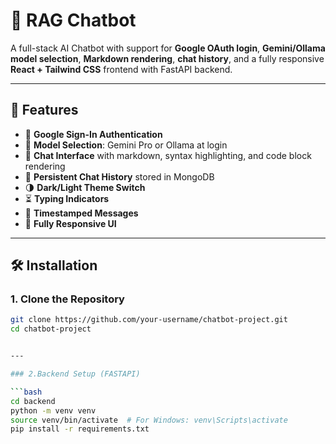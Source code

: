 # 🤖 RAG Chatbot

A full-stack AI Chatbot with support for **Google OAuth login**, **Gemini/Ollama model selection**, **Markdown rendering**, **chat history**, and a fully responsive **React + Tailwind CSS** frontend with FastAPI backend.

---

## 🚀 Features

- 🔐 **Google Sign-In Authentication**
- 🧠 **Model Selection**: Gemini Pro or Ollama at login
- 💬 **Chat Interface** with markdown, syntax highlighting, and code block rendering
- 💾 **Persistent Chat History** stored in MongoDB
- 🌗 **Dark/Light Theme Switch**
- ⏳ **Typing Indicators**
- 📅 **Timestamped Messages**
- 📎 **Fully Responsive UI**

---

## 🛠️ Installation

### 1. Clone the Repository

```bash
git clone https://github.com/your-username/chatbot-project.git
cd chatbot-project


---

### 2.Backend Setup (FASTAPI)

```bash
cd backend
python -m venv venv
source venv/bin/activate  # For Windows: venv\Scripts\activate
pip install -r requirements.txt
